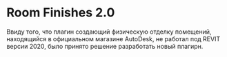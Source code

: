 # Room Finishes 2.0
Ввиду того, что плагин создающий физическую отделку помещений, находящийся в официальном магазине AutoDesk, не работал под REVIT версии  2020, было принято решение разработать новый плагирн.

